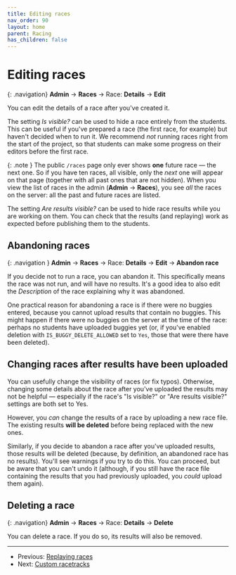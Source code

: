 ```yaml
---
title: Editing races
nav_order: 90
layout: home
parent: Racing
has_children: false
---
```


# Editing races

{: .navigation}
**Admin** → **Races** → Race: **Details** → **Edit**

You can edit the details of a race after you've created it.

The setting _Is visible?_ can be used to hide a race entirely from the students.
This can be useful if you've prepared a race (the first race, for example) but
haven't decided when to run it. We recommend _not_ running races right from the
start of the project, so that students can make some progress on their editors
before the first race.

{: .note }
The public `/races` page only ever shows **one** future race — the next one.
So if you have ten races, all visible, only the _next_ one will appear on that
page (together with all past ones that are not hidden). When you view the list
of races in the admin (**Admin** → **Races**), you see _all_ the races on the
server: all the past and future races are listed.

The setting _Are results visible?_ can be used to hide race results while you
are working on them. You can check that the results (and replaying) work as
expected before publishing them to the students.


## Abandoning races

{: .navigation }
**Admin** → **Races** → Race: **Details** → **Edit** → **Abandon race**

If you decide not to run a race, you can abandon it. This specifically means
the race was not run, and will have no results. It's a good idea to also edit
the _Description_ of the race explaining why it was abandoned.

One practical reason for abandoning a race is if there were no buggies entered,
because you cannot upload results that contain no buggies. This might happen if
there were no buggies on the server at the time of the race: perhaps no students
have uploaded buggies yet (or, if you've enabled deletion with
`IS_BUGGY_DELETE_ALLOWED` set to `Yes`, those that were there have been deleted).


## Changing races after results have been uploaded

You can usefully change the visibility of races (or fix typos). Otherwise,
changing some details about the race after you've uploaded the results may not
be helpful — especially if the race's "Is visible?" or "Are results visible?"
settings are both set to Yes.

However, you _can_ change the results of a race by uploading a new race file.
The existing results **will be deleted** before being replaced with the new
ones.

Similarly, if you decide to abandon a race after you've uploaded results, those
results will be deleted (because, by definition, an abandoned race has no
results). You'll see warnings if you try to do this. You can proceed, but be
aware that you can't undo it (although, if you still have the race file
containing the results that you had previously uploaded, you _could_ upload
them again).


## Deleting a race

{: .navigation}
**Admin** → **Races** → Race: **Details** → **Delete**

You can delete a race. If you do so, its results will also be removed.

---

* Previous: [Replaying races](replaying)
* Next: [Custom racetracks](racetracks)
